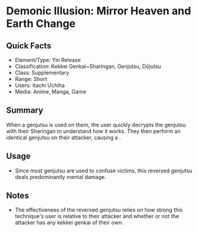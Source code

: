 # Demonic Illusion: Mirror Heaven and Earth Change

## Quick Facts
- Element/Type: Yin Release
- Classification: Kekkei Genkai~Sharingan, Genjutsu, Dōjutsu
- Class: Supplementary
- Range: Short
- Users: Itachi Uchiha
- Media: Anime, Manga, Game

## Summary
When a genjutsu is used on them, the user quickly decrypts the genjutsu with their Sharingan to understand how it works. They then perform an identical genjutsu on their attacker, causing a .

## Usage
- Since most genjutsu are used to confuse victims, this reversed genjutsu deals predominantly mental damage.

## Notes
- The effectiveness of the reversed genjutsu relies on how strong this technique's user is relative to their attacker and whether or not the attacker has any kekkei genkai of their own.
